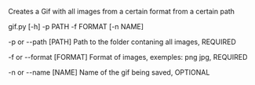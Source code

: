 Creates a Gif with all images from a certain format from a certain path

gif.py [-h] -p PATH -f FORMAT [-n NAME]

-p or --path [PATH]  Path to the folder contaning all images, REQUIRED

-f or --format [FORMAT] Format of images, exemples: png jpg, REQUIRED

-n or --name [NAME]  Name of the gif being saved, OPTIONAL
